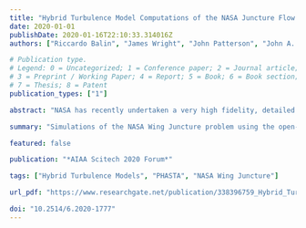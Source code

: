 ```yaml
---
title: "Hybrid Turbulence Model Computations of the NASA Juncture Flow Model Using PHASTA"
date: 2020-01-01
publishDate: 2020-01-16T22:10:33.314016Z
authors: ["Riccardo Balin", "James Wright", "John Patterson", "John A. Farnsworth", "John A. Evans", "Raj Lakhani", "Philippe Spalart", "Kenneth E. Jansen"]

# Publication type.
# Legend: 0 = Uncategorized; 1 = Conference paper; 2 = Journal article;
# 3 = Preprint / Working Paper; 4 = Report; 5 = Book; 6 = Book section;
# 7 = Thesis; 8 = Patent
publication_types: ["1"]

abstract: "NASA has recently undertaken a very high fidelity, detailed experiment focused on flow separation at the junction of a wing and its fuselage. It is well known that Reynolds-averaged Navier-Stokes (RANS) models, especially linear eddy viscosity models, struggle to predict this type of flow. Since large eddy simulation (LES) models can be considerably more expensive, hybrid turbulence models are of interest. These hybrid models rely on RANS modeling of all attached flow regions, therefore the first study of this paper confirms that a grid independent Spalart-Allmaras turbulence model predicts the flow well in all but separated region near the wing/fuselage junction. Grid independence is verified by performing a uniform refinement of an unstructured grid boundary layer mesh employing 71 million elements resulting in a 567 million element mesh. The second study undertaken in this paper is a preliminary Delayed Detached Eddy Simulation (DDES) on the 71 million element mesh to obtain an initial assessment of the prediction of such a hybrid model even before additional resolution is added to the separated flow regions that switch over from RANS to scale-resolving mode. Simulation predictions of surface pressure, velocity profiles, and oil flow separation are compared with those from the experiment and discussed."

summary: "Simulations of the NASA Wing Juncture problem using the open-source PHASTA solver. Results from SA and DDES turbulence models with adaptive refinement are examined."

featured: false

publication: "*AIAA Scitech 2020 Forum*"

tags: ["Hybrid Turbulence Models", "PHASTA", "NASA Wing Juncture"]

url_pdf: "https://www.researchgate.net/publication/338396759_Hybrid_Turbulence_Model_Computations_of_the_NASA_Juncture_Flow_Model_Using_PHASTA"

doi: "10.2514/6.2020-1777"
---
```


